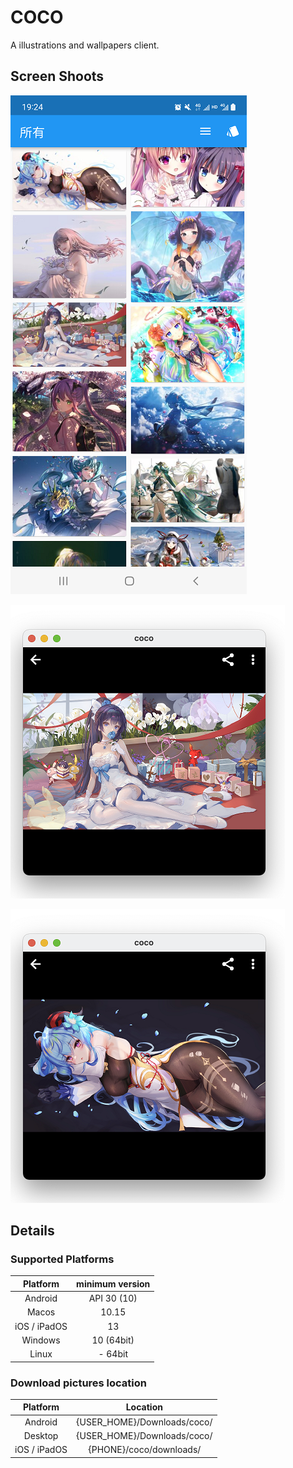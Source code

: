 # COCO

A illustrations and wallpapers client.

## Screen Shoots

![](images/st01.png)

![](images/st02.png)

![](images/st03.png)

## Details

### Supported Platforms

|   Platform   | minimum version |
|:------------:|:---------------:|
|   Android    |   API 30 (10)   |
|    Macos     |      10.15      |
| iOS / iPadOS |       13        |
|   Windows    |   10 (64bit)    |
|    Linux     |     - 64bit     |

### Download pictures location

|   Platform   |          Location           |
|:------------:|:---------------------------:|
|   Android    | {USER_HOME}/Downloads/coco/ |
|   Desktop    | {USER_HOME}/Downloads/coco/ |
| iOS / iPadOS |   {PHONE}/coco/downloads/   |


